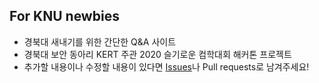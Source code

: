 ## For KNU newbies

- 경북대 새내기를 위한 간단한 Q&A 사이트
- 경북대 보안 동아리 KERT 주관 2020 슬기로운 컴학대회 해커톤 프로젝트
- 추가할 내용이나 수정할 내용이 있다면 [Issues](https://github.com/tula3and/for-knu-newbies/issues)나 Pull requests로 남겨주세요!

